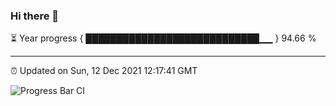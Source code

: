 ### Hi there 👋

⏳ Year progress { ████████████████████████████▁▁ } 94.66 %

---

⏰ Updated on Sun, 12 Dec 2021 12:17:41 GMT

![Progress Bar CI](https://github.com/liununu/liununu/workflows/Progress%20Bar%20CI/badge.svg)
